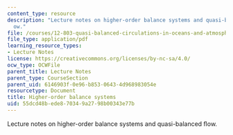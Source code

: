 ```yaml
---
content_type: resource
description: "Lecture notes on higher-order balance systems and quasi-balanced \uFB02\
  ow."
file: /courses/12-803-quasi-balanced-circulations-in-oceans-and-atmospheres-fall-2009/55dcd48bede870349a2798b00343e77b_MIT12_803F09_lec15.pdf
file_type: application/pdf
learning_resource_types:
- Lecture Notes
license: https://creativecommons.org/licenses/by-nc-sa/4.0/
ocw_type: OCWFile
parent_title: Lecture Notes
parent_type: CourseSection
parent_uid: 6146903f-0e96-b853-0643-4d968983054e
resourcetype: Document
title: Higher-order balance systems
uid: 55dcd48b-ede8-7034-9a27-98b00343e77b
---
```

Lecture notes on higher-order balance systems and quasi-balanced ﬂow.